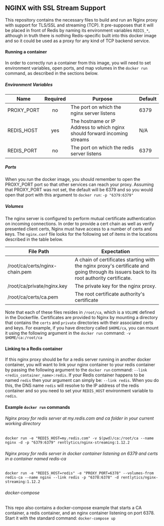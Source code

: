 NGINX with SSL Stream Support
------
This repository contains the necessary files to build and run an Nginx proxy with support for TLS/SSL and streaming (TCP).  It pre-supposes that it will be placed in front of Redis by naming its environment variables `REDIS_*`, although in truth there is nothing Redis-specific built into this docker image and so it could be used as a proxy for any kind of TCP backend service.
#### Running a container
In order to correctly run a container from this image, you will need to set environment variables, open ports, and map volumes in the `docker run` command, as described in the sections below.
##### Environment Variables

Name | Required | Purpose | Default
---|:---:|---|---
PROXY_PORT | no | The port on which the nginx server listens | 6379
REDIS_HOST | yes | The hostname or IP Address to which nginx should forward incoming streams | N/A
REDIS_PORT | no | The port on which the redis server listens | 6379

##### Ports
When you run the docker image, you should remember to open the PROXY_PORT port so that other services can reach your proxy.  Assuming that PROXY_PORT was not set, the default will be 6379 and so you would open that port with this argument to `docker run`: `-p "6379:6379"`
##### Volumes
The nginx server is configured to perform mutual certificate authentication on incoming connections.  In order to provide a cert chain as well as verify presented client certs, Nginx must have access to a number of certs and keys.  The `nginx.conf` file looks for the following set of items in the locations described in the table below.

File Path | Expectation
---|---
/root/ca/certs/nginx-chain.pem | A chain of certificates starting with the nginx proxy's certificate and going through its issuers back to its root authority certificate.
/root/ca/private/nginx.key | The private key for the nginx proxy.
/root/ca/certs/ca.pem | The root certificate authority's certificate

Note that each of these files resides in `/root/ca`, which is a `VOLUME` defined in the Dockerfile.  Certificates are provided to Nginx by mounting a directory that contains the `certs` and `private` directories with their associated certs and keys.  For example, if you have directory called `$HOME/ca`, you can mount it using the following argument in the `docker run` command: `-v $HOME/ca:/root/ca`

#### Linking to a Redis container
If this nginx proxy should be for a redis server running in another docker container, you will want to link your nginx container to your redis container by passing the following argument to the `docker run` command: `--link <redis_container_name>:redis`.  If your Redis container happens to be named `redis` then your argument can simply be: `--link redis`.  When you do this, the DNS name `redis` will resolve to the IP address of the redis container and so you need to set your `REDIS_HOST` environment variable to `redis`.
#### Example `docker run` commands
###### Nginx proxy for redis server at my.redis.com and ca folder in your current working directory
`docker run -e "REDIS_HOST=my.redis.com" -v $(pwd)/ca:/root/ca --name nginx -d -p "6379:6379" rentlytics/nginx-streaming:1.12.2`
###### Nginx proxy for redis server in docker container listening on 6379 and certs in a container named redis-ca
`docker run -e "REDIS_HOST=redis" -e "PROXY_PORT=6378" --volumes-from redis-ca --name nginx --link redis -p "6378:6378" -d rentlytics/nginx-streaming:1.12.2`
###### docker-compose
This repo also contains a docker-compose example that starts a CA container, a redis container, and an nginx container listening on port 6378.  Start it with the standard command: `docker-compose up`